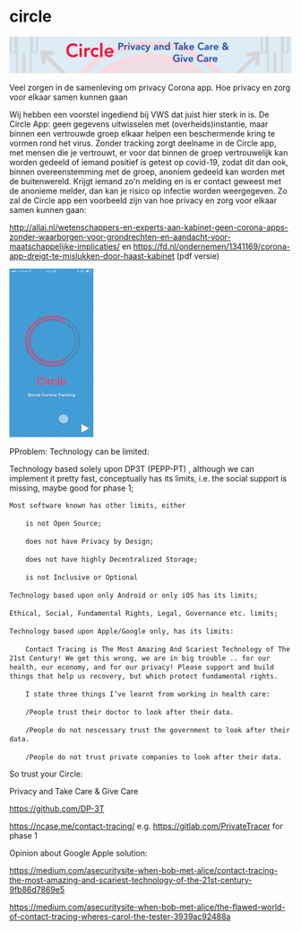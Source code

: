 # circle

![alt text](https://github.com/stefan52a/circle/blob/master/header.png)

Veel zorgen in de samenleving om privacy Corona app. Hoe privacy en zorg voor elkaar samen kunnen gaan

Wij hebben een voorstel ingediend bij VWS dat juist hier sterk in is. De Circle App: geen gegevens uitwisselen met (overheids)instantie, maar binnen een vertrouwde groep elkaar helpen een beschermende kring te vormen rond het virus. Zonder tracking zorgt deelname in de Circle app, met mensen die je vertrouwt, er voor dat binnen de groep vertrouwelijk kan worden gedeeld of iemand positief is getest op covid-19, zodat dit dan ook, binnen overeenstemming met de groep, anoniem gedeeld kan worden met de buitenwereld. Krijgt iemand zo'n melding en is er contact geweest met de anonieme melder, dan kan je risico op infectie worden weergegeven.
Zo zal de Circle app een voorbeeld zijn van hoe privacy en zorg voor elkaar samen kunnen gaan:


http://allai.nl/wetenschappers-en-experts-aan-kabinet-geen-corona-apps-zonder-waarborgen-voor-grondrechten-en-aandacht-voor-maatschappelijke-implicaties/
en
https://fd.nl/ondernemen/1341169/corona-app-dreigt-te-mislukken-door-haast-kabinet (pdf versie)

![alt text](https://github.com/stefan52a/circle/blob/master/circle.gif)





PProblem: Technology can be limited:

Technology based solely upon DP3T (PEPP-PT) , although we can implement it pretty fast, conceptually has its limits, i.e. the social support is missing, maybe good for phase 1;

    Most software known has other limits, either
    
        is not Open Source;
        
        does not have Privacy by Design;
        
        does not have highly Decentralized Storage;
        
        is not Inclusive or Optional
        
    Technology based upon only Android or only iOS has its limits;
    
    Ethical, Social, Fundamental Rights, Legal, Governance etc. limits;
    
    Technology based upon Apple/Google only, has its limits:
    
        Contact Tracing is The Most Amazing And Scariest Technology of The 21st Century! We get this wrong, we are in big trouble .. for our health, our economy, and for our privacy! Please support and build things that help us recovery, but which protect fundamental rights.
        
        I state three things I’ve learnt from working in health care:
        
        /People trust their doctor to look after their data.
        
        /People do not nescessary trust the government to look after their data.
        
        /People do not trust private companies to look after their data.


So trust your Circle:


Privacy and Take Care & 
                    Give Care


https://github.com/DP-3T

https://ncase.me/contact-tracing/
e.g. https://gitlab.com/PrivateTracer for phase 1

Opinion about Google Apple solution: 

https://medium.com/asecuritysite-when-bob-met-alice/contact-tracing-the-most-amazing-and-scariest-technology-of-the-21st-century-9fb86d7869e5

https://medium.com/asecuritysite-when-bob-met-alice/the-flawed-world-of-contact-tracing-wheres-carol-the-tester-3939ac92488a


